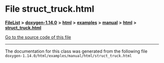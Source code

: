 

# File struct\_truck.html



[**FileList**](files.md) **>** [**doxygen-1.14.0**](dir_9d5bad020669189c90cda983471be5d0.md) **>** [**html**](dir_05d1fd8a7cdd04f638f8b23196de02e2.md) **>** [**examples**](dir_aa52e73a32d193037813a53dcfe817b6.md) **>** [**manual**](dir_cffcf8ecdc9e4351f3d375d77f7d7b79.md) **>** [**html**](dir_c841af69762a58cc9952eb769df9ebbd.md) **>** [**struct\_truck.html**](struct__truck_8html.md)

[Go to the source code of this file](struct__truck_8html_source.md)





































































------------------------------
The documentation for this class was generated from the following file `doxygen-1.14.0/html/examples/manual/html/struct_truck.html`


